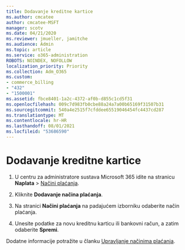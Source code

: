```yaml
---
title: Dodavanje kreditne kartice
ms.author: cmcatee
author: cmcatee-MSFT
manager: scotv
ms.date: 04/21/2020
ms.reviewer: jmueller, jamitche
ms.audience: Admin
ms.topic: article
ms.service: o365-administration
ROBOTS: NOINDEX, NOFOLLOW
localization_priority: Priority
ms.collection: Adm_O365
ms.custom:
- commerce_billing
- "432"
- "1500001"
ms.assetid: fbce8401-1a2c-4372-af0b-d855c1cd5f31
ms.openlocfilehash: 009c7d983fb0cbe88a24a7a00b65169f31507b31
ms.sourcegitcommit: 540a4e2515f7cfddee65519046454fc4437cd287
ms.translationtype: MT
ms.contentlocale: hr-HR
ms.lasthandoff: 08/01/2021
ms.locfileid: "53686590"
---
```

# <a name="how-do-i-add-a-credit-card"></a>Dodavanje kreditne kartice

1. U centru za administratore sustava Microsoft 365 idite na stranicu **Naplata** \> [Načini plaćanja](https://go.microsoft.com/fwlink/p/?linkid=2018806).

2. Kliknite **Dodavanje načina plaćanja**.

3. Na stranici **Načini plaćanja** na padajućem izborniku odaberite način plaćanja.

4. Unesite podatke za novu kreditnu karticu ili bankovni račun, a zatim odaberite **Spremi**.

Dodatne informacije potražite u članku [Upravljanje načinima plaćanja](/microsoft-365/commerce/billing-and-payments/manage-payment-methods).
